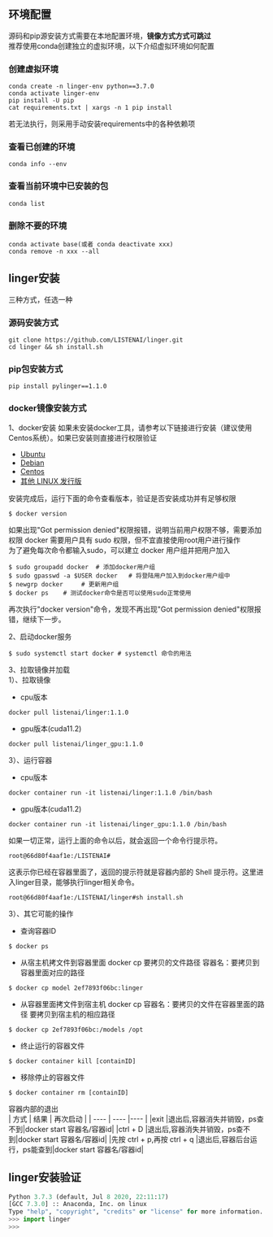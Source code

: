 ## 环境配置

源码和pip源安装方式需要在本地配置环境，**镜像方式方式可跳过**  
推荐使用conda创建独立的虚拟环境，以下介绍虚拟环境如何配置

### 创建虚拟环境
```Shell
conda create -n linger-env python==3.7.0
conda activate linger-env
pip install -U pip
cat requirements.txt | xargs -n 1 pip install
```
若无法执行，则采用手动安装requirements中的各种依赖项

### 查看已创建的环境
```Shell
conda info --env
```

### 查看当前环境中已安装的包
```Shell
conda list
```

### 删除不要的环境
```Shell
conda activate base(或者 conda deactivate xxx)
conda remove -n xxx --all
```

## linger安装
三种方式，任选一种
### 源码安装方式
``` Shell
git clone https://github.com/LISTENAI/linger.git
cd linger && sh install.sh
```

### pip包安装方式
``` Shell
pip install pylinger==1.1.0
```

### docker镜像安装方式
1、docker安装
如果未安装docker工具，请参考以下链接进行安装（建议使用Centos系统）。如果已安装则直接进行权限验证
* [Ubuntu](https://docs.docker.com/engine/install/ubuntu/)
* [Debian](https://docs.docker.com/engine/install/debian/)
* [Centos](https://docs.docker.com/engine/install/centos/)
* [其他 LINUX 发行版](https://docs.docker.com/engine/install/binaries/)  

安装完成后，运行下面的命令查看版本，验证是否安装成功并有足够权限
```Shell
$ docker version
```
如果出现"Got permission denied"权限报错，说明当前用户权限不够，需要添加权限
docker 需要用户具有 sudo 权限，但不宜直接使用root用户进行操作  
为了避免每次命令都输入sudo，可以建立 docker 用户组并把用户加入  
```Shell
$ sudo groupadd docker  # 添加docker用户组
$ sudo gpasswd -a $USER docker   # 将登陆用户加入到docker用户组中
$ newgrp docker     # 更新用户组
$ docker ps    # 测试docker命令是否可以使用sudo正常使用
```
再次执行"docker version"命令，发现不再出现"Got permission denied"权限报错，继续下一步。

2、启动docker服务
```Shell
$ sudo systemctl start docker # systemctl 命令的用法
```

3、拉取镜像并加载  
1）、拉取镜像
* cpu版本
```shell
docker pull listenai/linger:1.1.0
```
* gpu版本(cuda11.2)
```shell
docker pull listenai/linger_gpu:1.1.0
```
3）、运行容器
* cpu版本
```shell
docker container run -it listenai/linger:1.1.0 /bin/bash
```
* gpu版本(cuda11.2)
```shell
docker container run -it listenai/linger_gpu:1.1.0 /bin/bash
```

如果一切正常，运行上面的命令以后，就会返回一个命令行提示符。
```shell
root@66d80f4aaf1e:/LISTENAI#
```

这表示你已经在容器里面了，返回的提示符就是容器内部的 Shell 提示符。这里进入linger目录，能够执行linger相关命令。
```shell
root@66d80f4aaf1e:/LISTENAI/linger#sh install.sh
```
3）、其它可能的操作  
* 查询容器ID
```Shell
$ docker ps 
```
* 从宿主机拷文件到容器里面
docker cp 要拷贝的文件路径 容器名：要拷贝到容器里面对应的路径
```Shell
$ docker cp model 2ef7893f06bc:linger  
```

* 从容器里面拷文件到宿主机
docker cp 容器名：要拷贝的文件在容器里面的路径       要拷贝到宿主机的相应路径
```Shell
$ docker cp 2ef7893f06bc:/models /opt
```

* 终止运行的容器文件
```Shell
$ docker container kill [containID] 
```
* 移除停止的容器文件
```Shell
$ docker container rm [containID] 
```

容器内部的退出  
|  方式  |  结果       |  再次启动  |
| ----   | ----        |----   |
|exit     |退出后,容器消失并销毁，ps查不到|docker start 容器名/容器id|
|ctrl + D     |退出后,容器消失并销毁，ps查不到|docker start 容器名/容器id|
|先按 ctrl + p,再按 ctrl + q  |退出后,容器后台运行，ps能查到|docker start 容器名/容器id|  
  
## linger安装验证
``` python
Python 3.7.3 (default, Jul 8 2020, 22:11:17)
[GCC 7.3.0] :: Anaconda, Inc. on linux
Type "help", "copyright", "credits" or "license" for more information.
>>> import linger
>>> 
```
